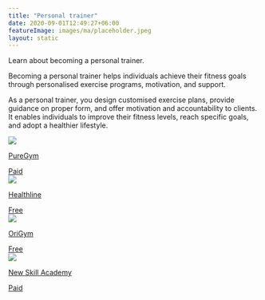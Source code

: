 ```yaml
---
title: "Personal trainer"
date: 2020-09-01T12:49:27+06:00
featureImage: images/ma/placeholder.jpeg
layout: static
---
```


Learn about becoming a personal trainer.

Becoming a personal trainer helps individuals achieve their fitness goals through personalised exercise programs, motivation, and support.

As a personal trainer, you design customised exercise plans, provide guidance on proper form, and offer motivation and accountability to clients. It enables individuals to improve their fitness levels, reach specific goals, and adopt a healthier lifestyle.

<a class="ma-link" href="https://www.puregym.com/landing/becoming-a-personal-trainer/"><div class="ma-card ma-card-Learning"><div class="ma-icon"><img src ="/images/icon-pound.png"/></div><div class="ma-name"><p>PureGym</p></div><div class="ma-paid-text"><span>Paid</span></div></div></a><a class="ma-link" href="https://www.healthline.com/health/fitness/benefits-of-personal-training"><div class="ma-card ma-card-Learning"><div class="ma-icon"><img src ="/images/icon-check.png"/></div><div class="ma-name"><p>Healthline</p></div><div class="ma-paid-text"><span>Free </span></div></div></a><a class="ma-link" href="https://origympersonaltrainercourses.co.uk/blog/should-i-become-a-personal-trainer"><div class="ma-card ma-card-Learning"><div class="ma-icon"><img src ="/images/icon-check.png"/></div><div class="ma-name"><p>OriGym</p></div><div class="ma-paid-text"><span>Free </span></div></div></a><a class="ma-link" href="https://www.awin1.com/cread.php?awinmid=31125&awinaffid=1198638&ued=https%3A%2F%2Fnewskillsacademy.com%2F"><div class="ma-card ma-card-Learning"><div class="ma-icon"><img src ="/images/icon-pound.png"/></div><div class="ma-name"><p>New Skill Academy</p></div><div class="ma-paid-text"><span>Paid</span></div></div></a>  

<br/><br/>






